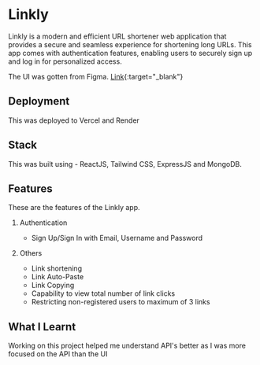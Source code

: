 # Linkly

Linkly is a modern and efficient URL shortener web application that provides a secure and seamless experience for shortening long URLs. This app comes with authentication features, enabling users to securely sign up and log in for personalized access.

The UI was gotten from Figma. [Link](https://www.figma.com/file/RKH2jbXwFvqAMtssuXF4QX/URL-Shorter-Website-Design-(Community)?type=design&node-id=1-592&mode=design&t=eQPDQ10KmXZiTf8F-0){:target="_blank"}


## Deployment

This was deployed to Vercel and Render

## Stack

This was built using - ReactJS, Tailwind CSS, ExpressJS and MongoDB.

## Features

These are the features of the Linkly app.

1. Authentication
    * Sign Up/Sign In with Email, Username and Password

2.  Others
    * Link shortening
    * Link Auto-Paste
    * Link Copying
    * Capability to view total number of link clicks 
    * Restricting non-registered users to maximum of 3 links


## What I Learnt 

Working on this project helped me understand API's better as I was more focused on the API than the UI






